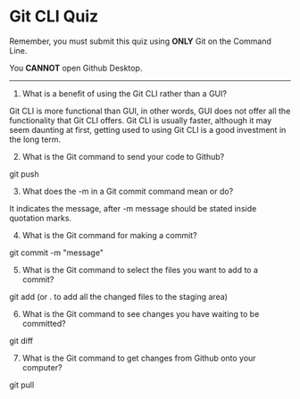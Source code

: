 # Git CLI Quiz

Remember, you must submit this quiz using __ONLY__ Git on the Command Line. 

You __CANNOT__ open Github Desktop.

---

1. What is a benefit of using the Git CLI rather than a GUI?

<!-- Write your answer here --> 
Git CLI is more functional than GUI, in other words, GUI does not offer all the functionality that Git CLI offers. 
Git CLI is usually faster, although it may seem daunting at first, getting used to using Git CLI is a good investment in the long term.

2. What is the Git command to send your code to Github?

<!-- Write your answer here -->
git push <remotename> <branchname>

3. What does the -m in a Git commit command mean or do?

<!-- Write your answer here -->
It indicates the message, after -m message should be stated inside quotation marks. 

4. What is the Git command for making a commit?

<!-- Write your answer here -->
git commit -m "message"

5. What is the Git command to select the files you want to add to a commit?

<!-- Write your answer here -->
git add <filename> (or . to add all the changed files to the staging area)

6. What is the Git command to see changes you have waiting to be committed?

<!-- Write your answer here -->
git diff

7. What is the Git command to get changes from Github onto your computer?

<!-- Write your answer here -->
git pull <remotename> <branchname>
